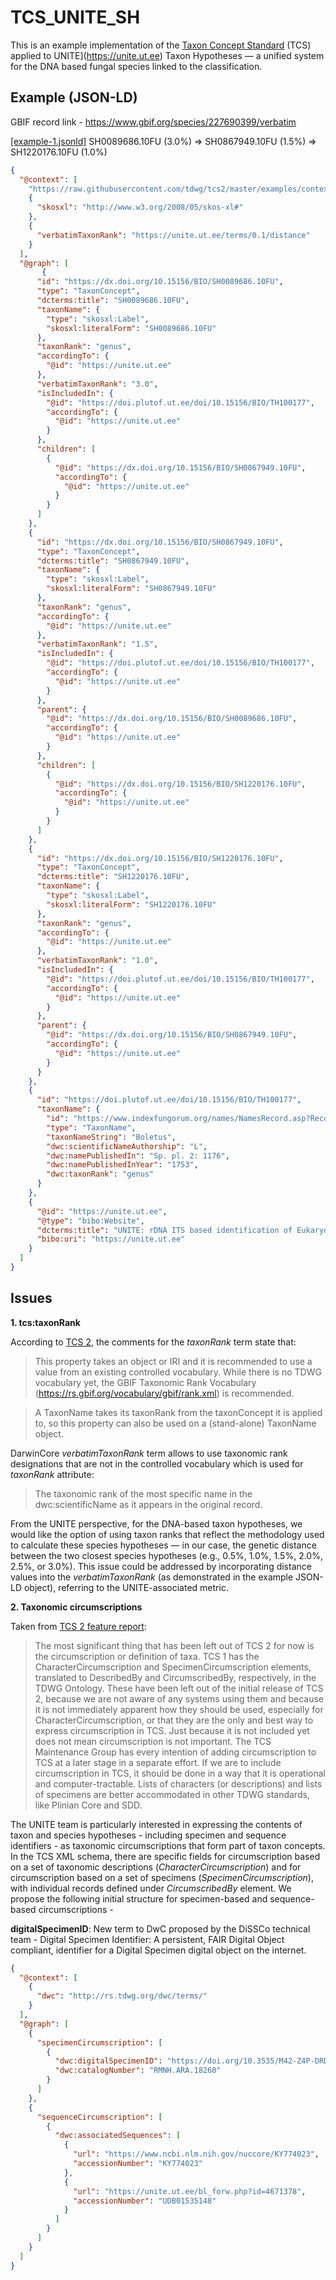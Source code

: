 # TCS_UNITE_SH

This is an example implementation of the [Taxon Concept Standard](https://github.com/tdwg/tcs2/tree/master/docs/tcs-terms) (TCS) applied to UNITE](https://unite.ut.ee) Taxon Hypotheses — a unified system for the DNA based fungal species linked to the classification.


## Example (JSON-LD)

GBIF record link - https://www.gbif.org/species/227690399/verbatim

[[example-1.jsonld]](https://github.com/kessya/TCS_UNITE_SH/blob/main/examples/example-1.jsonld) SH0089686.10FU (3.0%) => SH0867949.10FU (1.5%) => SH1220176.10FU (1.0%)

```json
{
  "@context": [
    "https://raw.githubusercontent.com/tdwg/tcs2/master/examples/context.jsonld",
    {
      "skosxl": "http://www.w3.org/2008/05/skos-xl#"
    },
    {
      "verbatimTaxonRank": "https://unite.ut.ee/terms/0.1/distance"
    }
  ],
  "@graph": [
       {
      "id": "https://dx.doi.org/10.15156/BIO/SH0089686.10FU",
      "type": "TaxonConcept",
      "dcterms:title": "SH0089686.10FU",
      "taxonName": {
        "type": "skosxl:Label",
        "skosxl:literalForm": "SH0089686.10FU"
      },
      "taxonRank": "genus",
      "accordingTo": {
        "@id": "https://unite.ut.ee"
      },
      "verbatimTaxonRank": "3.0",
      "isIncludedIn": {
        "@id": "https://doi.plutof.ut.ee/doi/10.15156/BIO/TH100177",
        "accordingTo": {
          "@id": "https://unite.ut.ee"
        }
      },
      "children": [
        {
          "@id": "https://dx.doi.org/10.15156/BIO/SH0867949.10FU",
          "accordingTo": {
            "@id": "https://unite.ut.ee"
          }
        }
      ]
    },
    {
      "id": "https://dx.doi.org/10.15156/BIO/SH0867949.10FU",
      "type": "TaxonConcept",
      "dcterms:title": "SH0867949.10FU",
      "taxonName": {
        "type": "skosxl:Label",
        "skosxl:literalForm": "SH0867949.10FU"
      },
      "taxonRank": "genus",
      "accordingTo": {
        "@id": "https://unite.ut.ee"
      },
      "verbatimTaxonRank": "1.5",
      "isIncludedIn": {
        "@id": "https://doi.plutof.ut.ee/doi/10.15156/BIO/TH100177",
        "accordingTo": {
          "@id": "https://unite.ut.ee"
        }
      },
      "parent": {
        "@id": "https://dx.doi.org/10.15156/BIO/SH0089686.10FU",
        "accordingTo": {
          "@id": "https://unite.ut.ee"
        }
      },
      "children": [
        {
          "@id": "https://dx.doi.org/10.15156/BIO/SH1220176.10FU",
          "accordingTo": {
            "@id": "https://unite.ut.ee"
          }
        }
      ]
    },
    {
      "id": "https://dx.doi.org/10.15156/BIO/SH1220176.10FU",
      "type": "TaxonConcept",
      "dcterms:title": "SH1220176.10FU",
      "taxonName": {
        "type": "skosxl:Label",
        "skosxl:literalForm": "SH1220176.10FU"
      },
      "taxonRank": "genus",
      "accordingTo": {
        "@id": "https://unite.ut.ee"
      },
      "verbatimTaxonRank": "1.0",
      "isIncludedIn": {
        "@id": "https://doi.plutof.ut.ee/doi/10.15156/BIO/TH100177",
        "accordingTo": {
          "@id": "https://unite.ut.ee"
        }
      },
      "parent": {
        "@id": "https://dx.doi.org/10.15156/BIO/SH0867949.10FU",
        "accordingTo": {
          "@id": "https://unite.ut.ee"
        }
      }
    },
    {
      "id": "https://doi.plutof.ut.ee/doi/10.15156/BIO/TH100177",
      "taxonName": {
        "id": "https://www.indexfungorum.org/names/NamesRecord.asp?RecordID=17175",
        "type": "TaxonName",
        "taxonNameString": "Boletus",
        "dwc:scientificNameAuthorship": "L",
        "dwc:namePublishedIn": "Sp. pl. 2: 1176",
        "dwc:namePublishedInYear": "1753",
        "dwc:taxonRank": "genus"
      }
    },
    {
      "@id": "https://unite.ut.ee",
      "@type": "bibo:Website",
      "dcterms:title": "UNITE: rDNA ITS based identification of Eukaryotes and their communication via DOIs",
      "bibo:uri": "https://unite.ut.ee"
    }
  ]
}
```


## Issues

**1. tcs:taxonRank**

According to [TCS 2](https://github.com/tdwg/tcs2/tree/master/docs/tcs-terms), the comments for the *taxonRank* term state that:

> This property takes an object or IRI and it is recommended to use a value from an existing controlled vocabulary. While there is no TDWG vocabulary yet, the GBIF Taxonomic Rank Vocabulary (https://rs.gbif.org/vocabulary/gbif/rank.xml) is recommended.

> A TaxonName takes its taxonRank from the taxonConcept it is applied to, so this property can also be used on a (stand-alone) TaxonName object.

DarwinCore *verbatimTaxonRank* term allows to use taxonomic rank designations that are not in the controlled vocabulary which is used for *taxonRank* attribute:

> The taxonomic rank of the most specific name in the dwc:scientificName as it appears in the original record.

From the UNITE perspective, for the DNA-based taxon hypotheses, we would like the option of using taxon ranks that reflect the methodology used to calculate these species hypotheses — in our case, the genetic distance between the two closest species hypotheses (e.g., 0.5%, 1.0%, 1.5%, 2.0%, 2.5%, or 3.0%). This issue could be addressed by incorporating distance values into the *verbatimTaxonRank* (as demonstrated in the example JSON-LD object), referring to the UNITE-associated metric.

**2. Taxonomic circumscriptions**

Taken from [TCS 2 feature report](https://github.com/tdwg/tcs2/tree/master/docs/feature-report):

> The most significant thing that has been left out of TCS 2 for now is the circumscription or definition of taxa. TCS 1 has the CharacterCircumscription and SpecimenCircumscription elements, translated to DescribedBy and CircumscribedBy, respectively, in the TDWG Ontology. These have been left out of the initial release of TCS 2, because we are not aware of any systems using them and because it is not immediately apparent how they should be used, especially for CharacterCircumscription, or that they are the only and best way to express circumscription in TCS. Just because it is not included yet does not mean circumscription is not important. The TCS Maintenance Group has every intention of adding circumscription to TCS at a later stage in a separate effort. If we are to include circumscription in TCS, it should be done in a way that it is operational and computer-tractable. Lists of characters (or descriptions) and lists of specimens are better accommodated in other TDWG standards, like Plinian Core and SDD.

The UNITE team is particularly interested in expressing the contents of taxon and species hypotheses - including specimen and sequence identifiers - as taxonomic circumscriptions that form part of taxon concepts. In the TCS XML schema, there are specific fields for circumscription based on a set of taxonomic descriptions (*CharacterCircumscription*) and for circumscription based on a set of specimens (*SpecimenCircumscription*), with individual records defined under *CircumscribedBy* element. We propose the following initial structure for specimen-based and sequence-based circumscriptions - 

**digitalSpecimenID**: New term to DwC proposed by the DiSSCo technical team - Digital Specimen Identifier: A persistent, FAIR Digital Object compliant, identifier for a Digital Specimen digital object on the internet.

```json
{
  "@context": [
    {
      "dwc": "http://rs.tdwg.org/dwc/terms/"
    }
  ],
  "@graph": [
    {
      "specimenCircumscription": [
        {
          "dwc:digitalSpecimenID": "https://doi.org/10.3535/M42-Z4P-DRD",
          "dwc:catalogNumber": "RMNH.ARA.18260"
        }
      ]
    },
    {
      "sequenceCircumscription": [
        {
          "dwc:associatedSequences": [
            {
              "url": "https://www.ncbi.nlm.nih.gov/nuccore/KY774023",
              "accessionNumber": "KY774023"
            },
            {
              "url": "https://unite.ut.ee/bl_forw.php?id=4671378",
              "accessionNumber": "UDB01535148"
            }
          ]
        }
      ]
    }
  ]
}
```
